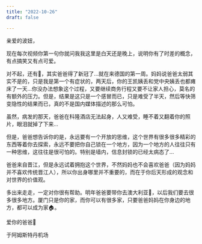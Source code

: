 ```yaml
---
title: "2022-10-26"
draft: false

---
```


亲爱的波妞，

现在每次视频你第一句你就问我我这里是白天还是晚上，说明你有了时差的概念，有点搞笑又有点可爱。

对不起，还有👩，其实爸爸得了新冠了…就在来德国的第一周。妈妈说爸爸太弱其实不是的，只是我是第一个有症状的，两天后，你的王凯姨丢和党中央姨丢也都瘫床了一天…你没办法想象这个过程，又要继续商务行程又要不让家人担心，莫名的有额外的压力。但是，结果是这只是一个感冒而已，只是难受了半天，然后等快筛变隐性的结果而已，真的不是国内媒体描述的那么可怕。

虽然，病发的那天，爸爸在科隆酒店无法起身，人又难受，睡不着又翻着你的照片，眼泪就掉了下来…

但是，爸爸想告诉你的是，永远要有一个开放的思维，这个世界有很多很多精彩的东西等着你去探索，永远不要把你自己锁在一个地方，因为一个地方的人往往只有一种思维，这往往是很可怕的。特别是墙内，信息封锁的已经太病态了…

爸爸来自晋江，但是永远试着拥抱这个世界，不然妈妈也不会喜欢爸爸（因为妈妈并不喜欢传统晋江人），所以你出身哪里并不重要的，而在于你后天形成的观念和对世界的价值观。

多出来走走，一定对你很有帮助。明年爸爸要带你去澳大利亚🦘，以后我们要去很多很多地方。厦门只是你的家，而你可以有很多家，只要爸爸妈妈在你身边的地方，都可以成为家🏠。

爱你的爸爸👨

于阿姆斯特丹机场

